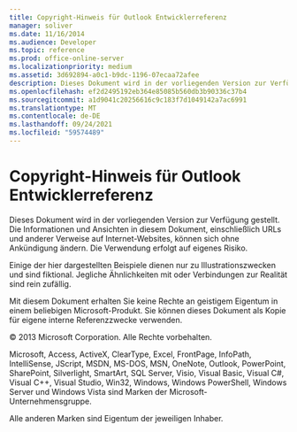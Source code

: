 ```yaml
---
title: Copyright-Hinweis für Outlook Entwicklerreferenz
manager: soliver
ms.date: 11/16/2014
ms.audience: Developer
ms.topic: reference
ms.prod: office-online-server
ms.localizationpriority: medium
ms.assetid: 3d692894-a0c1-b9dc-1196-07ecaa72afee
description: Dieses Dokument wird in der vorliegenden Version zur Verfügung gestellt. Die in diesem Dokument enthaltenen Informationen und Ansichten, einschließlich URL- und anderer Verweise auf Internetwebsites, können sich ohne vorherige Ankündigung ändern. Das Risiko der Produktnutzung liegt allein beim Nutzer.
ms.openlocfilehash: ef2d2495192eb364e85085b560db3b90336c37b4
ms.sourcegitcommit: a1d9041c20256616c9c183f7d1049142a7ac6991
ms.translationtype: MT
ms.contentlocale: de-DE
ms.lasthandoff: 09/24/2021
ms.locfileid: "59574489"
---
```

# <a name="outlook-developer-reference-copyright-notice"></a>Copyright-Hinweis für Outlook Entwicklerreferenz

Dieses Dokument wird in der vorliegenden Version zur Verfügung gestellt. Die Informationen und Ansichten in diesem Dokument, einschließlich URLs und anderer Verweise auf Internet-Websites, können sich ohne Ankündigung ändern. Die Verwendung erfolgt auf eigenes Risiko. 
  
Einige der hier dargestellten Beispiele dienen nur zu Illustrationszwecken und sind fiktional. Jegliche Ähnlichkeiten mit oder Verbindungen zur Realität sind rein zufällig.
  
Mit diesem Dokument erhalten Sie keine Rechte an geistigem Eigentum in einem beliebigen Microsoft-Produkt. Sie können dieses Dokument als Kopie für eigene interne Referenzzwecke verwenden. 
  
© 2013 Microsoft Corporation. Alle Rechte vorbehalten.
  
Microsoft, Access, ActiveX, ClearType, Excel, FrontPage, InfoPath, IntelliSense, JScript, MSDN, MS-DOS, MSN, OneNote, Outlook, PowerPoint, SharePoint, Silverlight, SmartArt, SQL Server, Visio, Visual Basic, Visual C#, Visual C++, Visual Studio, Win32, Windows, Windows PowerShell, Windows Server und Windows Vista sind Marken der Microsoft-Unternehmensgruppe.
  
Alle anderen Marken sind Eigentum der jeweiligen Inhaber.
  

